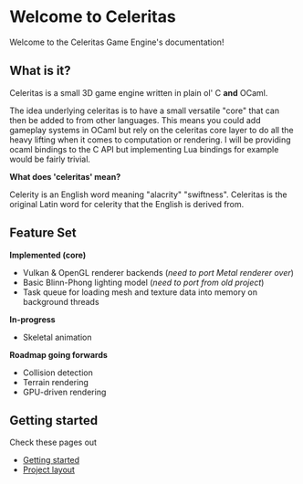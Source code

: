 # Welcome to Celeritas

Welcome to the Celeritas Game Engine's documentation!

## What is it?

Celeritas is a small 3D game engine written in plain ol' C **and** OCaml.

The idea underlying celeritas is to have a small versatile "core" that can then be added to from other languages.
This means you could add gameplay systems in OCaml but rely on the celeritas core layer to do all the heavy lifting 
when it comes to computation or rendering. I will be providing ocaml bindings to the C API but implementing Lua bindings for example
would be fairly trivial.

**What does 'celeritas' mean?**

Celerity is an English word meaning "alacrity" "swiftness".
Celeritas is the original Latin word for celerity that the English is derived from.

## Feature Set

**Implemented (core)**

* Vulkan & OpenGL renderer backends (*need to port Metal renderer over*)
* Basic Blinn-Phong lighting model (*need to port from old project*)
* Task queue for loading mesh and texture data into memory on background threads

**In-progress**

* Skeletal animation

**Roadmap going forwards**

* Collision detection
* Terrain rendering
* GPU-driven rendering

## Getting started

Check these pages out

* [Getting started](getting-started.md)
* [Project layout](project-layout.md)